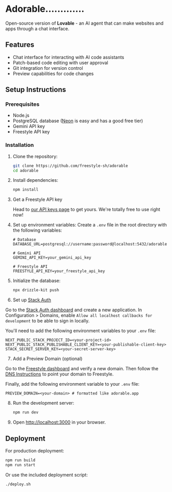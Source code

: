 # Adorable.............

Open-source version of **Lovable** - an AI agent that can make websites and apps through a chat interface.

## Features

- Chat interface for interacting with AI code assistants
- Patch-based code editing with user approval
- Git integration for version control
- Preview capabilities for code changes

## Setup Instructions

### Prerequisites

- Node.js
- PostgreSQL database ([Neon](https://neon.tech) is easy and has a good free tier)
- Gemini API key
- Freestyle API key

### Installation

1. Clone the repository:

   ```bash
   git clone https://github.com/freestyle-sh/adorable
   cd adorable
   ```

2. Install dependencies:

   ```bash
   npm install
   ```

3. Get a Freestyle API key

   Head to [our API keys page](https://admin.freestyle.sh/dashboard/api-tokens) to get yours. We're totally free to use right now!

4. Set up environment variables:
   Create a `.env` file in the root directory with the following variables:

   ```
   # Database
   DATABASE_URL=postgresql://username:password@localhost:5432/adorable

   # Gemini API
   GEMINI_API_KEY=your_gemini_api_key

   # Freestyle API
   FREESTYLE_API_KEY=your_freestyle_api_key
   ```

5. Initialize the database:

   ```bash
   npx drizzle-kit push
   ```

6. Set up [Stack Auth](https://stack-auth.com)

Go to the [Stack Auth dashboard](https://app.stack-auth.com) and create a new application. In Configuration > Domains, enable `Allow all localhost callbacks for development` to be able to sign in locally.

You'll need to add the following environment variables to your `.env` file:

```env
NEXT_PUBLIC_STACK_PROJECT_ID=<your-project-id>
NEXT_PUBLIC_STACK_PUBLISHABLE_CLIENT_KEY=<your-publishable-client-key>
STACK_SECRET_SERVER_KEY=<your-secret-server-key>
```

7. Add a Preview Domain (optional)

Go to the [Freestyle dashboard](https://admin.freestyle.sh/dashboard/domains) and verify a new domain. Then follow the [DNS Instructions](https://docs.freestyle.sh/Getting-Started/deploy-to-custom-domain#all-subdomains-of-a-domain) to point your domain to Freestyle.

Finally, add the following environment variable to your `.env` file:

```env
PREVIEW_DOMAIN=<your-domain> # formatted like adorable.app
```

8. Run the development server:

   ```bash
   npm run dev
   ```

9. Open [http://localhost:3000](http://localhost:3000) in your browser.

## Deployment

For production deployment:

```bash
npm run build
npm run start
```

Or use the included deployment script:

```bash
./deploy.sh
```

